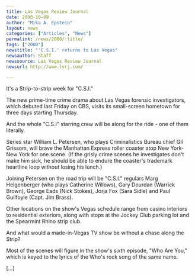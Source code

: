```yaml
---
title: Las Vegas Review Journal
date: 2000-10-09
author: "Mika A. Epstein"
layout: news
categories: ["Articles", "News"]
permalink: /news/2000/:title/
tags: ["2000"]
newstitle: "'C.S.I.' returns to Las Vegas"
newsauthor: Staff
newssource: Las Vegas Review Journal
newsurl: http://www.lvrj.com/

---
```

It's a Strip-to-strip week for "C.S.I."

The new prime-time crime drama about Las Vegas forensic investigators, which debuted last Friday on CBS, visits its small-screen hometown for three days starting Thursday.

And the whole "C.S.I" starring crew will be along for the ride - one of them literally.

Series star William L. Petersen, who plays Criminalistics Bureau chief Gil Grissom, will brave the Manhattan Express roller coaster atop New York-New York for one scene. (If the grisly crime scenes he investigates don't make him sick, he should be able to endure the coaster's trademark heartline loop without losing his lunch.)

Joining Petersen on the road trip will be "C.S.I." regulars Marg Helgenberger (who plays Catherine Willows), Gary Dourdan (Warrick Brown), George Eads (Nick Stokes), Jorja Fox (Sara Sidle) and Paul Guilfoyle (Capt. Jim Brass).

Other locations on the show's Vegas schedule range from casino interiors to residential exteriors, along with stops at the Jockey Club parking lot and the Spearmint Rhino strip club.

And what would a made-in-Vegas TV show be without a chase along the Strip?

Most of the scenes will figure in the show's sixth episode, "Who Are You," which is keyed to the lyrics of the Who's rock song of the same name.

[...]

